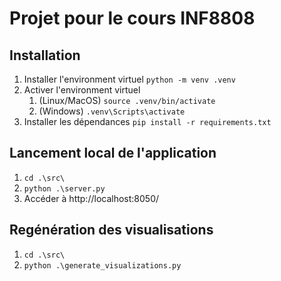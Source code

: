 # Projet pour le cours INF8808

## Installation

1. Installer l'environment virtuel `python -m venv .venv`
2. Activer l'environment virtuel
   1. (Linux/MacOS) `source .venv/bin/activate`
   2. (Windows) `.venv\Scripts\activate`
3. Installer les dépendances `pip install -r requirements.txt`

## Lancement local de l'application

1. `cd .\src\`
2. `python .\server.py`
3. Accéder à http://localhost:8050/

## Regénération des visualisations

1. `cd .\src\`
2. `python .\generate_visualizations.py`
